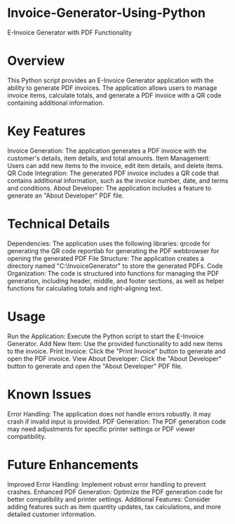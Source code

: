 # Invoice-Generator-Using-Python
E-Invoice Generator with PDF Functionality
# Overview
This Python script provides an E-Invoice Generator application with the ability to generate PDF invoices. The application allows users to manage invoice items, calculate totals, and generate a PDF invoice with a QR code containing additional information.
# Key Features
Invoice Generation: The application generates a PDF invoice with the customer's details, item details, and total amounts.
Item Management: Users can add new items to the invoice, edit item details, and delete items.
QR Code Integration: The generated PDF invoice includes a QR code that contains additional information, such as the invoice number, date, and terms and conditions.
About Developer: The application includes a feature to generate an "About Developer" PDF file.
# Technical Details
Dependencies: The application uses the following libraries:
qrcode for generating the QR code
reportlab for generating the PDF
webbrowser for opening the generated PDF
File Structure: The application creates a directory named "C:\InvoiceGenerator" to store the generated PDFs.
Code Organization: The code is structured into functions for managing the PDF generation, including header, middle, and footer sections, as well as helper functions for calculating totals and right-aligning text.
# Usage
Run the Application: Execute the Python script to start the E-Invoice Generator.
Add New Item: Use the provided functionality to add new items to the invoice.
Print Invoice: Click the "Print Invoice" button to generate and open the PDF invoice.
View About Developer: Click the "About Developer" button to generate and open the "About Developer" PDF file.
# Known Issues
Error Handling: The application does not handle errors robustly. It may crash if invalid input is provided.
PDF Generation: The PDF generation code may need adjustments for specific printer settings or PDF viewer compatibility.
# Future Enhancements
Improved Error Handling: Implement robust error handling to prevent crashes.
Enhanced PDF Generation: Optimize the PDF generation code for better compatibility and printer settings.
Additional Features: Consider adding features such as item quantity updates, tax calculations, and more detailed customer information.
